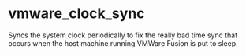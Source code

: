 vmware_clock_sync
=================
Syncs the system clock periodically to fix the really bad time sync
that occurs when the host machine running VMWare Fusion is put to
sleep.

